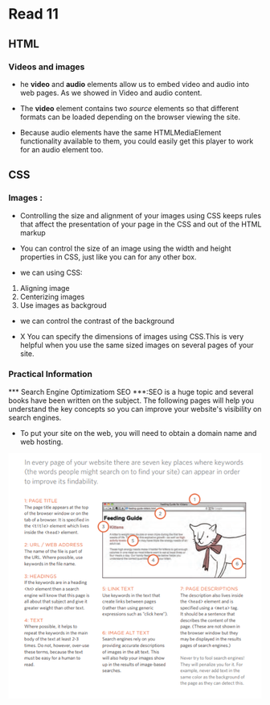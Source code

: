 # Read 11

## HTML 

### Videos and images 

* he **video** and **audio** elements allow us to embed video and audio into web pages. As we showed in Video and audio content.
* The **video** element contains two *source* elements so that different formats can be loaded depending on the browser viewing the site.

* Because audio elements have the same HTMLMediaElement functionality available to them, you could easily get this player to work for an  audio element too. 


## CSS 

### Images :

* Controlling the size and alignment of
your images using CSS keeps rules that
affect the presentation of your page in
the CSS and out of the HTML markup

* You can control the size of an
image using the width and
height properties in CSS, just
like you can for any other box. 

* we can using CSS: 
1. Aligning image
2. Centerizing images
3. Use images as backgroud 

* we can control the contrast of the background 

* X You can specify the dimensions of images using CSS.This is very helpful when you use the same sized
images on several pages of your site.


### Practical Information 

*** Search Engine Optimizatiom SEO ***:SEO is a huge topic and several books have been written on the subject.
The following pages will help you understand the key concepts so you can
improve your website's visibility on search engines.


* To put your site on the web, you will need to obtain a domain name and web hosting.

![screenshot30](https://raw.githubusercontent.com/BayanAbualhaj/reading-notes201/main/pics/Screenshot%20(30).png)




